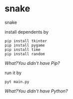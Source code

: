 # snake
snake

install dependents by
```shell
pip install tkinter
pip install pygame
pip install time
pip install random
```
*What?You didn't have Pip?*

run it by
```shell
pyt main.py
```
*What?You didn't have Python?*

